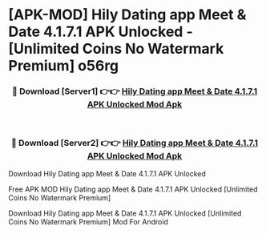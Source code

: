 # [APK-MOD] Hily Dating app  Meet & Date 4.1.7.1 APK Unlocked - [Unlimited Coins No Watermark Premium] o56rg



<div align="center">
<h3>🔴 Download [Server1] 👉👉 <a href="https://momento.my/?title=Hily_Dating_app__Meet_&_Date_4.1.7.1_APK_Unlocked">Hily Dating app  Meet & Date 4.1.7.1 APK Unlocked Mod Apk</a></h3><br>

<h3>🔴 Download [Server2] 👉👉 <a href="https://momento.my/?title=Hily_Dating_app__Meet_&_Date_4.1.7.1_APK_Unlocked">Hily Dating app  Meet & Date 4.1.7.1 APK Unlocked Mod Apk</a></h3>
</div>



Download Hily Dating app  Meet & Date 4.1.7.1 APK Unlocked 

Free APK MOD Hily Dating app  Meet & Date 4.1.7.1 APK Unlocked [Unlimited Coins No Watermark Premium]

Download Hily Dating app  Meet & Date 4.1.7.1 APK Unlocked [Unlimited Coins No Watermark Premium] Mod For Android
